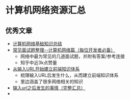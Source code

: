 # 计算机网络资源汇总

## 优秀文章

- [计算机网络基础知识总结](https://mp.weixin.qq.com/s/WfcozFAdXbOJ0EIcZEfLVg) 
- [常见面试题整理--计算机网络篇（每位开发者必备）](https://zhuanlan.zhihu.com/p/24001696)
  - 网络中最为常见的几道面试题，并附有答案/参考连接
  - 知乎中近3k点赞量
- [从输入URL开始建立前端知识体系](https://juejin.cn/post/6935232082482298911#heading-27) 
  - 梳理输入URL后发生什么，从而建立前端知识体系
  - 里边涵盖了很多网络相关的知识
- [输入url之后发生的事情（完整汇总）](https://blog.csdn.net/weixin_42880088/article/details/117654325)
- 



